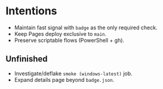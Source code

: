 # Intentions
- Maintain fast signal with `badge` as the only required check.
- Keep Pages deploy exclusive to `main`.
- Preserve scriptable flows (PowerShell + gh).

## Unfinished
- Investigate/deflake `smoke (windows-latest)` job.
- Expand details page beyond `badge.json`.

